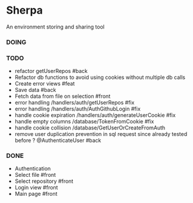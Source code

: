 # Sherpa
An environment storing and sharing tool

### DOING

### TODO 
- refactor getUserRepos #back
- Refactor db functions to avoid using cookies without multiple db calls
- Create error views #feat
- Save data #back
- Fetch data from file on selection #front
- error handling /handlers/auth/getUserRepos #fix
- error handling /handlers/auth/AuthGithubLogin #fix
- handle cookie expiration /handlers/auth/generateUserCookie #fix
- handle empty columns /database/TokenFromCookie #fix
- handle cookie collision /database/GetUserOrCreateFromAuth
- remove user duplication prevention in sql request since already tested before ? @AuthenticateUser #back

### DONE
- Authentication
- Select file #front
- Select repository #front
- Login view #front
- Main page #front
